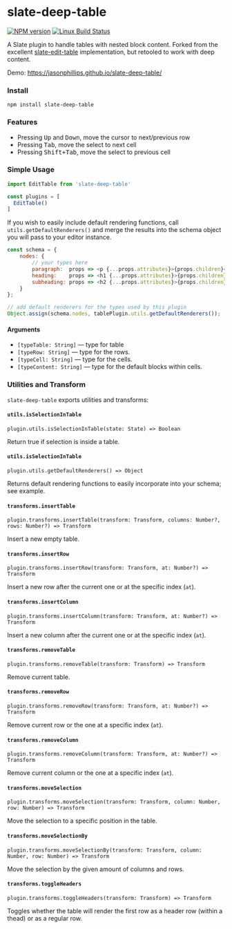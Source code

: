 # slate-deep-table

[![NPM version](https://badge.fury.io/js/slate-deep-table.svg)](http://badge.fury.io/js/slate-deep-table)
[![Linux Build Status](https://travis-ci.org/jasonphillips/slate-deep-table.png?branch=master)](https://travis-ci.org/jasonphillips/slate-deep-table)

A Slate plugin to handle tables with nested block content. Forked from the excellent [slate-edit-table](https://github.com/GitbookIO/slate-edit-table) implementation, but retooled to work with deep content.

Demo: https://jasonphillips.github.io/slate-deep-table/

### Install

```
npm install slate-deep-table
```

### Features

- Pressing <kbd>Up</kbd> and <kbd>Down</kbd>, move the cursor to next/previous row
- Pressing <kbd>Tab</kbd>, move the select to next cell
- Pressing <kbd>Shift+Tab</kbd>, move the select to previous cell

### Simple Usage

```js
import EditTable from 'slate-deep-table'

const plugins = [
  EditTable()
]
```

If you wish to easily include default rendering functions, call `utils.getDefaultRenderers()` and merge the results into the schema object you will pass to your editor instance.

```js
const schema = {
    nodes: {
        // your types here
        paragraph:  props => <p {...props.attributes}>{props.children}</p>,
        heading:    props => <h1 {...props.attributes}>{props.children}</h1>,
        subheading: props => <h2 {...props.attributes}>{props.children}</h2>,
    }
};

// add default renderers for the types used by this plugin
Object.assign(schema.nodes, tablePlugin.utils.getDefaultRenderers());
```

#### Arguments

- ``[typeTable: String]`` — type for table
- ``[typeRow: String]`` — type for the rows.
- ``[typeCell: String]`` — type for the cells.
- ``[typeContent: String]`` — type for the default blocks within cells.

### Utilities and Transform

`slate-deep-table` exports utilities and transforms:

#### `utils.isSelectionInTable`

`plugin.utils.isSelectionInTable(state: State) => Boolean`

Return true if selection is inside a table.

#### `utils.isSelectionInTable`

`plugin.utils.getDefaultRenderers() => Object`

Returns default rendering functions to easily incorporate into your schema; see example.

#### `transforms.insertTable`

`plugin.transforms.insertTable(transform: Transform, columns: Number?, rows: Number?) => Transform`

Insert a new empty table.

#### `transforms.insertRow`

`plugin.transforms.insertRow(transform: Transform, at: Number?) => Transform`

Insert a new row after the current one or at the specific index (`at`).

#### `transforms.insertColumn`

`plugin.transforms.insertColumn(transform: Transform, at: Number?) => Transform`

Insert a new column after the current one or at the specific index (`at`).

#### `transforms.removeTable`

`plugin.transforms.removeTable(transform: Transform) => Transform`

Remove current table.

#### `transforms.removeRow`

`plugin.transforms.removeRow(transform: Transform, at: Number?) => Transform`

Remove current row or the one at a specific index (`at`).

#### `transforms.removeColumn`

`plugin.transforms.removeColumn(transform: Transform, at: Number?) => Transform`

Remove current column or the one at a specific index (`at`).

#### `transforms.moveSelection`

`plugin.transforms.moveSelection(transform: Transform, column: Number, row: Number) => Transform`

Move the selection to a specific position in the table.

#### `transforms.moveSelectionBy`

`plugin.transforms.moveSelectionBy(transform: Transform, column: Number, row: Number) => Transform`

Move the selection by the given amount of columns and rows.

#### `transforms.toggleHeaders`

`plugin.transforms.toggleHeaders(transform: Transform) => Transform`

Toggles whether the table will render the first row as a header row (within a thead) or as a regular row.


